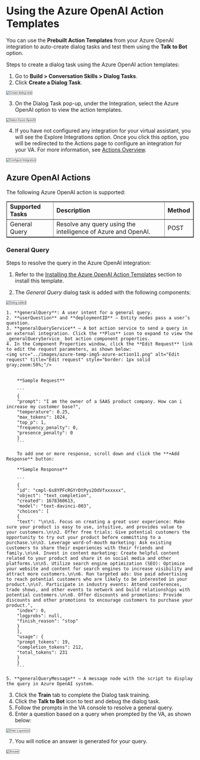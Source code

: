# **Using the Azure OpenAI Action Templates**

You can use the **Prebuilt Action Templates** from your Azure OpenAI integration to auto-create dialog tasks and test them using the **Talk to Bot** option.

Steps to create a dialog task using the Azure OpenAI action templates:

1. Go to **Build > Conversation Skills > Dialog Tasks**.
2. Click **Create a Dialog Task**.  
<img src="../images/azure-temp-img1-create-dailog-task.png" alt="Create dialog task" title="Create dialog task" style="border: 1px solid gray;zoom:50%;"/>

3. On the Dialog Task pop-up, under the Integration, select the Azure OpenAI option to view the action templates.  
<img src="../images/configure-azure-img20-azure-action9.png" alt="Select Azure OpenAI" title="Select Azure OpenAI" style="border: 1px solid gray;zoom:50%;"/>

4. If you have not configured any integration for your virtual assistant, you will see the Explore Integrations option. Once you click this option, you will be redirected to the Actions page to configure an integration for your VA. For more information, see <a href="../docs/xo/app-settings/configurations/integrations/actions/actions" target="_blank">Actions Overview</a>.  
<img src="../images/azure-temp-img3-create-dialog-new.png" alt="Configure Integration" title="Configure Integration" style="border: 1px solid gray;zoom:50%;"/>


## Azure OpenAI Actions

The following Azure OpenAI action is supported:


<table border="1">
  <tr>
   <td><strong>Supported Tasks</strong>
   </td>
   <td><strong>Description</strong>
   </td>
   <td><strong>Method</strong>
   </td>
  </tr>
  <tr>
   <td>General Query
   </td>
   <td>Resolve any query using the intelligence of Azure and OpenAI.
   </td>
   <td>POST
   </td>
  </tr>
</table>



### General Query

Steps to resolve the query in the Azure OpenAI integration:


1. Refer to the <a href="../configuring-the-azure-openai-action/#step-3-install-the-azure-openai-action-templates" target="_blank">Installing the Azure OpenAI Action Templates</a> section to install this template.

2. The _General Query_ dialog task is added with the following components:  
<img src="../images/configure-azure-img21-azure-action10.png" alt="Dialog added" title="Dialog added" style="border: 1px solid gray;zoom:50%;"/>

    1. **generalQuery**: A user intent for a general query.
    2. **userQuestion** and **deploymentID** – Entity nodes pass a user’s question.
    3. **generalQueryService** – A bot action service to send a query in an external integration. Click the **Plus** icon to expand to view the _generalQueryService_ bot action component properties.
    4. In the Component Properties window, click the **Edit Request** link to edit the request parameters, as shown below:  
    <img src="../images/azure-temp-img5-azure-action11.png" alt="Edit request" title="Edit request" style="border: 1px solid gray;zoom:50%;"/>  
      

        **Sample Request**

        ```
        {
        "prompt": "I am the owner of a SAAS product company. How can i increase my customer base?",
        "temperature": 0.25,
        "max_tokens": 1024, 
        "top_p": 1, 
        "frequency_penalty": 0, 
        "presence_penalty": 0 
        }
        ```

        To add one or more response, scroll down and click the **+Add Response** button:

        **Sample Response**

        ```
        {
        "id": "cmpl-6s8YPFcRGYrDtPys2OdVfxxxxxx", 
        "object": "text_completion", 
        "created": 1678360613, 
        "model": "text-davinci-003", 
        "choices": [ 
        { 
        "text": "\n\n1. Focus on creating a great user experience: Make sure your product is easy to use, intuitive, and provides value to your customers.\n\n2. Offer free trials: Give potential customers the opportunity to try out your product before committing to a purchase.\n\n3. Leverage word-of-mouth marketing: Ask existing customers to share their experiences with their friends and family.\n\n4. Invest in content marketing: Create helpful content related to your product and share it on social media and other platforms.\n\n5. Utilize search engine optimization (SEO): Optimize your website and content for search engines to increase visibility and attract more customers.\n\n6. Run targeted ads: Use paid advertising to reach potential customers who are likely to be interested in your product.\n\n7. Participate in industry events: Attend conferences, trade shows, and other events to network and build relationships with potential customers.\n\n8. Offer discounts and promotions: Provide discounts and other promotions to encourage customers to purchase your product.", 
        "index": 0, 
        "logprobs": null, 
        "finish_reason": "stop" 
        } 
        ], 
        "usage": { 
        "prompt_tokens": 19, 
        "completion_tokens": 212, 
        "total_tokens": 231 
        } 
        } 
        ```  

    5. **generalQueryMessage** – A message node with the script to display the query in Azure OpenAI system. 

3. Click the **Train** tab to complete the Dialog task training.
4. Click the **Talk to Bot** icon to test and debug the dialog task.
5. Follow the prompts in the VA console to resolve a general query.
6. Enter a question based on a query when prompted by the VA, as shown below:  
<img src="../images/azure-temp-img6-azure-action12.png" alt="Enter a question" title="Enter a question" style="border: 1px solid gray;zoom:50%;"/>

7. You will notice an answer is generated for your query.  
<img src="../images/azure-temp-img7-azure-action13.png" alt="Answer" title="Answer" style="border: 1px solid gray;zoom:50%;"/>